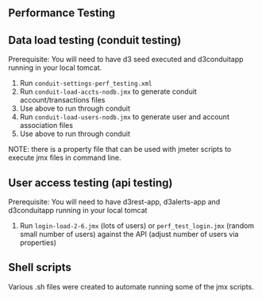 ## Performance Testing

## Data load testing (conduit testing)
Prerequisite: You will need to have d3 seed executed and d3conduitapp running in your local tomcat. 
1. Run `conduit-settings-perf_testing.xml`
2. Run `conduit-load-accts-nodb.jmx` to generate conduit account/transactions files
3. Use above to run through conduit
4. Run `conduit-load-users-nodb.jmx` to generate user and account association files
5. Use above to run through conduit

NOTE: there is a property file that can be used with jmeter scripts to execute jmx files in command line.

## User access testing (api testing)
Prerequisite: You will need to have d3rest-app, d3alerts-app and d3conduitapp running in your local tomcat
1. Run `login-load-2-6.jmx` (lots of users) or `perf_test_login.jmx` (random small number of users) against the API (adjust number of users via properties)

## Shell scripts
Various .sh files were created to automate running some of the jmx scripts. 
